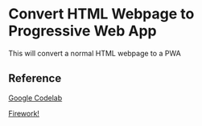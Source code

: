 # Convert HTML Webpage to Progressive Web App

This will convert a normal HTML webpage to a PWA

## Reference

[Google Codelab](https://codelabs.developers.google.com/codelabs/add-to-home-screen)

[Firework!](https://github.com/paullewis/Fireworks)